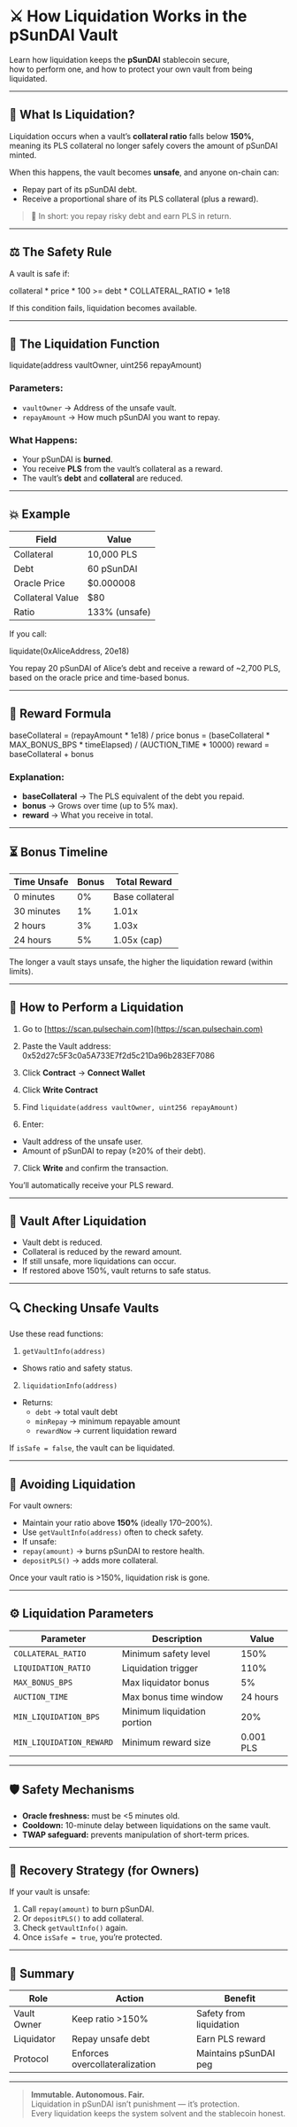 # ⚔️ How Liquidation Works in the pSunDAI Vault

Learn how liquidation keeps the **pSunDAI** stablecoin secure,  
how to perform one, and how to protect your own vault from being liquidated.

---

## 🧠 What Is Liquidation?

Liquidation occurs when a vault’s **collateral ratio** falls below **150%**,  
meaning its PLS collateral no longer safely covers the amount of pSunDAI minted.

When this happens, the vault becomes **unsafe**, and anyone on-chain can:

- Repay part of its pSunDAI debt.
- Receive a proportional share of its PLS collateral (plus a reward).

> 🧩 In short: you repay risky debt and earn PLS in return.

---

## ⚖️ The Safety Rule

A vault is safe if:

collateral * price * 100 >= debt * COLLATERAL_RATIO * 1e18


If this condition fails, liquidation becomes available.

---

## 🧾 The Liquidation Function

liquidate(address vaultOwner, uint256 repayAmount)



### Parameters:
- `vaultOwner` → Address of the unsafe vault.  
- `repayAmount` → How much pSunDAI you want to repay.

### What Happens:
- Your pSunDAI is **burned**.
- You receive **PLS** from the vault’s collateral as a reward.
- The vault’s **debt** and **collateral** are reduced.

---

## 💥 Example

| Field | Value |
|--------|--------|
| Collateral | 10,000 PLS |
| Debt | 60 pSunDAI |
| Oracle Price | $0.000008 |
| Collateral Value | $80 |
| Ratio | 133% (unsafe) |

If you call:

liquidate(0xAliceAddress, 20e18)



You repay 20 pSunDAI of Alice’s debt and receive a reward of ~2,700 PLS,  
based on the oracle price and time-based bonus.

---

## 🧮 Reward Formula

baseCollateral = (repayAmount * 1e18) / price
bonus = (baseCollateral * MAX_BONUS_BPS * timeElapsed) / (AUCTION_TIME * 10000)
reward = baseCollateral + bonus



### Explanation:
- **baseCollateral** → The PLS equivalent of the debt you repaid.  
- **bonus** → Grows over time (up to 5% max).  
- **reward** → What you receive in total.

---

## ⏳ Bonus Timeline

| Time Unsafe | Bonus | Total Reward |
|--------------|--------|---------------|
| 0 minutes | 0% | Base collateral |
| 30 minutes | 1% | 1.01x |
| 2 hours | 3% | 1.03x |
| 24 hours | 5% | 1.05x (cap) |

The longer a vault stays unsafe, the higher the liquidation reward (within limits).

---

## 🧩 How to Perform a Liquidation

1. Go to [https://scan.pulsechain.com](https://scan.pulsechain.com)  
2. Paste the Vault address:  
0x52d27c5F3c0a5A733E7f2d5c21Da96b283EF7086


3. Click **Contract** → **Connect Wallet**
4. Click **Write Contract**
5. Find `liquidate(address vaultOwner, uint256 repayAmount)`
6. Enter:
- Vault address of the unsafe user.
- Amount of pSunDAI to repay (≥20% of their debt).
7. Click **Write** and confirm the transaction.

You’ll automatically receive your PLS reward.

---

## 🧱 Vault After Liquidation

- Vault debt is reduced.  
- Collateral is reduced by the reward amount.  
- If still unsafe, more liquidations can occur.  
- If restored above 150%, vault returns to safe status.

---

## 🔍 Checking Unsafe Vaults

Use these read functions:

1. `getVaultInfo(address)`  
- Shows ratio and safety status.  
2. `liquidationInfo(address)`  
- Returns:  
  - `debt` → total vault debt  
  - `minRepay` → minimum repayable amount  
  - `rewardNow` → current liquidation reward  

If `isSafe = false`, the vault can be liquidated.

---

## 🧠 Avoiding Liquidation

For vault owners:

- Maintain your ratio above **150%** (ideally 170–200%).  
- Use `getVaultInfo(address)` often to check safety.  
- If unsafe:
- `repay(amount)` → burns pSunDAI to restore health.  
- `depositPLS()` → adds more collateral.

Once your vault ratio is >150%, liquidation risk is gone.

---

## ⚙️ Liquidation Parameters

| Parameter | Description | Value |
|------------|--------------|--------|
| `COLLATERAL_RATIO` | Minimum safety level | 150% |
| `LIQUIDATION_RATIO` | Liquidation trigger | 110% |
| `MAX_BONUS_BPS` | Max liquidator bonus | 5% |
| `AUCTION_TIME` | Max bonus time window | 24 hours |
| `MIN_LIQUIDATION_BPS` | Minimum liquidation portion | 20% |
| `MIN_LIQUIDATION_REWARD` | Minimum reward size | 0.001 PLS |

---

## 🛡️ Safety Mechanisms

- **Oracle freshness:** must be <5 minutes old.  
- **Cooldown:** 10-minute delay between liquidations on the same vault.  
- **TWAP safeguard:** prevents manipulation of short-term prices.

---

## 🧭 Recovery Strategy (for Owners)

If your vault is unsafe:
1. Call `repay(amount)` to burn pSunDAI.  
2. Or `depositPLS()` to add collateral.  
3. Check `getVaultInfo()` again.  
4. Once `isSafe = true`, you’re protected.

---

## 📘 Summary

| Role | Action | Benefit |
|------|---------|----------|
| Vault Owner | Keep ratio >150% | Safety from liquidation |
| Liquidator | Repay unsafe debt | Earn PLS reward |
| Protocol | Enforces overcollateralization | Maintains pSunDAI peg |

---

> **Immutable. Autonomous. Fair.**  
> Liquidation in pSunDAI isn’t punishment — it’s protection.  
> Every liquidation keeps the system solvent and the stablecoin honest.
